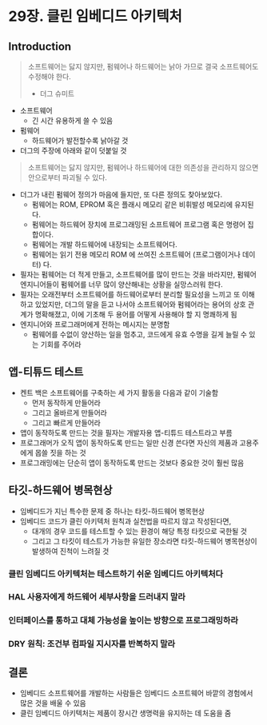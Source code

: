 # 29장. 클린 임베디드 아키텍처

## Introduction

> 소프트웨어는 닳지 않지만, 펌웨어나 하드웨어는 낡아 가므로 결국 소프트웨어도 수정해야 한다.
>
> - 더그 슈미트

- 소프트웨어
  - 긴 시간 유용하게 쓸 수 있음
- 펌웨어
  - 하드웨어가 발전할수록 낡아갈 것
- 더그의 주장에 아래와 같이 덧붙일 것

> 소프트웨어는 닳지 않지만, 펌웨어나 하드웨어에 대한 의존성을 관리하지 않으면 안으로부터 파괴될 수 있다.

- 더그가 내린 펌웨어 정의가 마음에 들지만, 또 다른 정의도 찾아보았다.
  - 펌웨어는 ROM, EPROM 혹은 플래시 메모리 같은 비휘발성 메모리에 유지된다.
  - 펌웨어는 하드웨어 장치에 프로그래밍된 소프트웨어 프로그램 혹은 명령어 집합이다.
  - 펌웨어는 개발 하드웨어에 내장되는 소프트웨어다.
  - 펌웨어는 읽기 전용 메모리 ROM 에 쓰여진 소프트웨어 (프로그램이거나 데이터) 다.
- 필자는 펌웨어는 더 적게 만들고, 소프트웨어를 많이 만드는 것을 바라지만, 펌웨어 엔지니어들이 펌웨어를 너무 많이 양산해내는 상황을 실망스러워 한다.
- 필자는 오래전부터 소프트웨어를 하드웨어로부터 분리할 필요성을 느끼고 또 이해하고 있었지만, 더그의 말을 듣고 나서야 소프트웨어와 펌웨어라는 용어의 상호 관계가 명확해졌고, 이에 기초해 두 용어를 어떻게 사용해야 할 지 명쾌하게 됨
- 엔지니어와 프로그래머에게 전하는 메시지는 분명함
  - 펌웨어를 수없이 양산하는 일을 멈추고, 코드에게 유효 수명을 길게 늘릴 수 있는 기회를 주어라

## 앱-티튜드 테스트

- 켄트 백은 소프트웨어를 구축하는 세 가지 활동을 다음과 같이 기술함
  - 먼저 동작하게 만들어라
  - 그리고 올바르게 만들어라
  - 그리고 빠르게 만들어라
- 앱이 동작하도록 만드는 것을 필자는 개발자용 앱-티튜드 테스트라고 부름
- 프로그래머가 오직 앱이 동작하도록 만드는 일만 신경 쓴다면 자신의 제품과 고용주에게 몹쓸 짓을 하는 것
- 프로그래밍에는 단순히 앱이 동작하도록 만드는 것보다 중요한 것이 훨씬 많음

## 타깃-하드웨어 병목현상

- 임베디드가 지닌 특수한 문제 중 하나는 타킷-하드웨어 병목현상
- 임베디드 코드가 클린 아키텍처 원칙과 실천법을 따르지 않고 작성된다면,
  - 대개의 경우 코드를 테스트할 수 있는 환경이 해당 특정 타킷으로 국한될 것
  - 그리고 그 타킷이 테스트가 가능한 유일한 장소라면 타킷-하드웨어 병목현상이 발생하여 진척이 느려질 것

### 클린 임베디드 아키텍처는 테스트하기 쉬운 임베디드 아키텍처다

### HAL 사용자에게 하드웨어 세부사항을 드러내지 말라

### 인터페이스를 통하고 대체 가능성을 높이는 방향으로 프로그래밍하라

### DRY 원칙: 조건부 컴파일 지시자를 반복하지 말라

## 결론

- 임베디드 소프트웨어를 개발하는 사람들은 임베디드 소프트웨어 바깥의 경험에서 많은 것을 배울 수 있음
- 클린 임베디드 아키텍처는 제품이 장시간 생명력을 유지하는 데 도움을 줌
